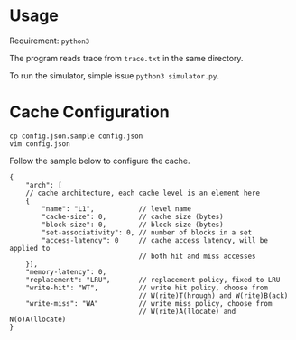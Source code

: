 # Usage

Requirement: `python3`

The program reads trace from `trace.txt` in the same directory.

To run the simulator, simple issue `python3 simulator.py`.

# Cache Configuration

```
cp config.json.sample config.json
vim config.json
```

Follow the sample below to configure the cache.

```
{
    "arch": [   
    // cache architecture, each cache level is an element here
    {
        "name": "L1",           // level name
        "cache-size": 0,        // cache size (bytes)
        "block-size": 0,        // block size (bytes)
        "set-associativity": 0, // number of blocks in a set
        "access-latency": 0     // cache access latency, will be applied to
                                // both hit and miss accesses
    }],
    "memory-latency": 0,
    "replacement": "LRU",       // replacement policy, fixed to LRU
    "write-hit": "WT",          // write hit policy, choose from
                                // W(rite)T(hrough) and W(rite)B(ack)
    "write-miss": "WA"          // write miss policy, choose from
                                // W(rite)A(llocate) and N(o)A(llocate)
}
```
